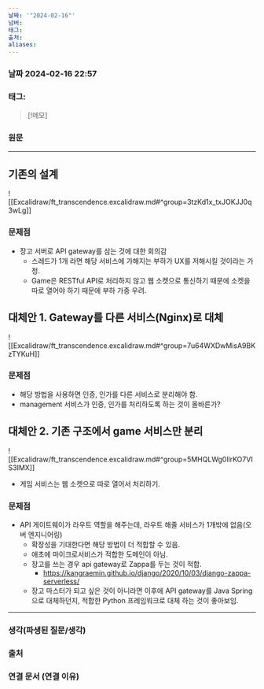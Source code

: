 ```yaml
---
날짜: '"2024-02-16"'
넘버: 
태그: 
출처: 
aliases:
---
```

### 날짜  2024-02-16 22:57

### 태그:

>[!메모]
>

### 원문
---
## 기존의 설계
![[Excalidraw/ft_transcendence.excalidraw.md#^group=3tzKd1x_txJOKJJ0q3wLg]]
### 문제점 
- 장고 서버로 API gateway를 삼는 것에 대한 회의감
	- 스레드가 1개 라면 해당 서비스에 가해지는 부하가 UX를 저해시킬 것이라는 가정.
	- Game은 RESTful API로 처리하지 않고 웹 소켓으로 통신하기 때문에 소켓을 따로 열어야 하기 때문에 부하 가중 우려.
## 대체안 1. Gateway를 다른 서비스(Nginx)로 대체
![[Excalidraw/ft_transcendence.excalidraw.md#^group=7u64WXDwMisA9BKzTYKuH]]
### 문제점
- 해당 방법을 사용하면 인증, 인가를 다른 서비스로 분리해야 함.
- management 서비스가 인증, 인가를 처리하도록 하는 것이 올바른가?
## 대체안 2. 기존 구조에서 game 서비스만 분리
![[Excalidraw/ft_transcendence.excalidraw.md#^group=5MHQLWg0llrKO7VIS3IMX]]
- 게임 서비스는 웹 소켓으로 따로 열어서 처리하기.
### 문제점
- API 게이트웨이가 라우트 역할을 해주는데, 라우트 해줄 서비스가 1개밖에 없음(오버 엔지니어링)
	- 확장성을 기대한다면 해당 방법이 더 적합할 수 있음.
	- 애초에 마이크로서비스가 적합한 도메인이 아님.
	- 장고를 쓰는 경우 api gateway로 Zappa를 두는 것이 적합.
		- https://kangraemin.github.io/django/2020/10/03/django-zappa-serverless/
	- 장고 마스터가 되고 싶은 것이 아니라면 이후에 API gateway를 Java Spring으로 대체하던지, 적합한 Python 프레임워크로 대체 하는 것이 좋아보임.

---
### 생각(파생된 질문/생각)

### 출처
### 연결 문서 (연결 이유)
